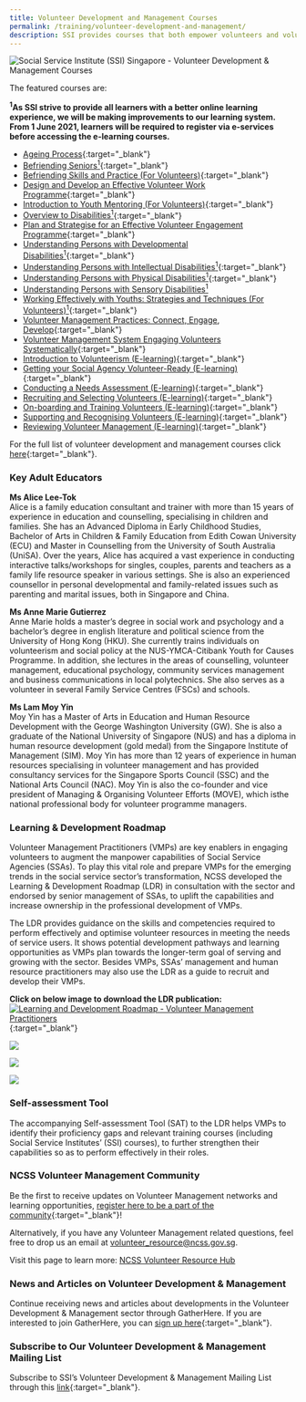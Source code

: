 ```yaml
---
title: Volunteer Development and Management Courses
permalink: /training/volunteer-development-and-management/
description: SSI provides courses that both empower volunteers and volunteer managers.
---
```

![Social Service Institute (SSI) Singapore - Volunteer Development & Management Courses](/images/training/Volunteer_SSI_header-banner-757-x-239px8.jpg)

The featured courses are:   

**<sup>1</sup>As SSI strive to provide all learners with a better online learning experience, we will be making improvements to our learning system. From 1 June 2021, learners will be required to register via e-services before accessing the e-learning courses.** 

-   [Ageing Process](https://iltms.ssi.gov.sg/registration/#/Course?coursecode=SELC421){:target="_blank"}
-   [Befriending Seniors<sup>1</sup>](https://iltms.ssi.gov.sg/registration/#/Course?coursecode=SCRS403){:target="_blank"}   
-   [Befriending Skills and Practice (For Volunteers)](https://iltms.ssi.gov.sg/registration/#/Course?coursecode=SVDM5311){:target="_blank"}   
-   [Design and Develop an Effective Volunteer Work Programme](https://iltms.ssi.gov.sg/registration/#/Course?coursecode=NVOL5809){:target="_blank"}   
-   [Introduction to Youth Mentoring (For Volunteers)](https://iltms.ssi.gov.sg/registration/#/Course?coursecode=SVLD227){:target="_blank"}   
-   [Overview to Disabilities<sup>1</sup>](https://iltms.ssi.gov.sg/registration/#/Course?coursecode=SCRS401){:target="_blank"}   
-   [Plan and Strategise for an Effective Volunteer Engagement Programme](https://e-services.ncss.gov.sg/Training/Course/TemplateSearch?Filter.Keyword=plan+and+strategise&Filter.CourseDatesString=&Filter.TypeOfCourse.Value=&Filter.TypeOfCourse.Label=&Filter.CourseSubCategory.Id=&Filter.CourseSubCategory.LogicalName=&Filter.CourseSubCategory.Name=&Filter.CourseSubCategory.ToRemove=){:target="_blank"}   
-   [Understanding Persons with Developmental Disabilities<sup>1</sup>](https://iltms.ssi.gov.sg/registration/#/Course?coursecode=SCRS404){:target="_blank"} 
-   [Understanding Persons with Intellectual Disabilities<sup>1</sup>](https://iltms.ssi.gov.sg/registration/#/Course?coursecode=SCRS405){:target="_blank"} 
-   [Understanding Persons with Physical Disabilities<sup>1</sup>](https://iltms.ssi.gov.sg/registration/#/Course?coursecode=SCRS412){:target="_blank"}   
-   [Understanding Persons with Sensory Disabilities<sup>1</sup>](https://iltms.ssi.gov.sg/registration/#/Course?coursecode=SCRS408)   
-   [Working Effectively with Youths: Strategies and Techniques (For Volunteers)<sup>1</sup>](https://iltms.ssi.gov.sg/registration/#/Course?coursecode=SCRS402){:target="_blank"}  
- [Volunteer Management Practices: Connect, Engage, Develop](https://iltms.ssi.gov.sg/registration/#/Course?coursecode=SVLD313){:target="_blank"} 
-   [Volunteer Management System Engaging Volunteers Systematically](https://iltms.ssi.gov.sg/registration/#/Course?coursecode=NMGT5432_1){:target="_blank"} 
-   [Introduction to Volunteerism (E-learning)](https://iltms.ssi.gov.sg/registration/#/Course?coursecode=SVLD422){:target="_blank"} 
-   [Getting your Social Agency Volunteer-Ready (E-learning)](https://e-services.ncss.gov.sg/Training/Course/Detail/7605DA4A-80CF-EB11-8178-000C296EE030){:target="_blank"} 
-   [Conducting a Needs Assessment (E-learning)](https://iltms.ssi.gov.sg/registration/#/Course?coursecode=SVLD424){:target="_blank"} 
-   [Recruiting and Selecting Volunteers (E-learning)](https://iltms.ssi.gov.sg/registration/#/Course?coursecode=SVLD425){:target="_blank"} 
-   [On-boarding and Training Volunteers (E-learning)](https://iltms.ssi.gov.sg/registration/#/Course?coursecode=SVLD426){:target="_blank"} 
-   [Supporting and Recognising Volunteers (E-learning)](https://iltms.ssi.gov.sg/registration/#/Course?coursecode=SVLD427){:target="_blank"} 
-   [Reviewing Volunteer Management (E-learning)](https://iltms.ssi.gov.sg/registration/#/Course?coursecode=SVLD428){:target="_blank"} 


For the full list of volunteer development and management courses click [here](https://iltms.ssi.gov.sg/registration#/Course){:target="_blank"}.  

### Key Adult Educators
**Ms Alice Lee-Tok**   
Alice is a family education consultant and trainer with more than 15 years of experience in education and counselling, specialising in children and families. She has an Advanced Diploma in Early Childhood Studies, Bachelor of Arts in Children & Family Education from Edith Cowan University (ECU) and Master in Counselling from the University of South Australia (UniSA). Over the years, Alice has acquired a vast experience in conducting interactive talks/workshops for singles, couples, parents and teachers as a family life resource speaker in various settings. She is also an experienced counsellor in personal developmental and family-related issues such as parenting and marital issues, both in Singapore and China.

**Ms Anne Marie Gutierrez**   
Anne Marie holds a master’s degree in social work and psychology and a bachelor’s degree in english literature and political science from the University of Hong Kong (HKU). She currently trains individuals on volunteerism and social policy at the NUS-YMCA-Citibank Youth for Causes Programme. In addition, she lectures in the areas of counselling, volunteer management, educational psychology, community services management and business communications in local polytechnics. She also serves as a volunteer in several Family Service Centres (FSCs) and schools.


**Ms Lam Moy Yin**   
Moy Yin has a Master of Arts in Education and Human Resource Development with the George Washington University (GW). She is also a graduate of the National University of Singapore (NUS) and has a diploma in human resource development (gold medal) from the Singapore Institute of Management (SIM). Moy Yin has more than 12 years of experience in human resources specialising in volunteer management and has provided consultancy services for the Singapore Sports Council (SSC) and the National Arts Council (NAC). Moy Yin is also the co-founder and vice president of Managing & Organising Volunteer Efforts (MOVE), which isthe national professional body for volunteer programme managers.



### Learning & Development Roadmap
Volunteer Management Practitioners (VMPs) are key enablers in engaging volunteers to augment the manpower capabilities of Social Service Agencies (SSAs). To play this vital role and prepare VMPs for the emerging trends in the social service sector’s transformation, NCSS developed the Learning & Development Roadmap (LDR) in consultation with the sector and endorsed by senior management of SSAs, to uplift the capabilities and increase ownership in the professional development of VMPs.

The LDR provides guidance on the skills and competencies required to perform effectively and optimise volunteer resources in meeting the needs of service users. It shows potential development pathways and learning opportunities as VMPs plan towards the longer-term goal of serving and growing with the sector. Besides VMPs, SSAs’ management and human resource practitioners may also use the LDR as a guide to recruit and develop their VMPs.

**Click on below image to download the LDR publication:**
 [![Learning and Development Roadmap - Volunteer Management Practitioners](/images/Learning%20and%20Development%20Roadmap.png)](https://www.ncss.gov.sg/docs/default-source/default-document-library/l-d-roadmap-for-vmps-(final).pd){:target="_blank"}

![](/images/training/volunteer/L_D%20Quote%20Banner_01.jpg)

![](/images/training/volunteer/L_D%20Quote%20Banner_02.jpg)

![](/images/training/volunteer/L_D%20Quote%20Banner_03.jpg)

### Self-assessment Tool
The accompanying Self-assessment Tool (SAT) to the LDR helps VMPs to identify their proficiency gaps and relevant training courses (including Social Service Institutes’ (SSI) courses), to further strengthen their capabilities so as to perform effectively in their roles.


###  NCSS Volunteer Management Community
Be the first to receive updates on Volunteer Management networks and learning opportunities, [register here to be a part of the community](https://go.gov.sg/ncssvro-vmcommunity){:target="_blank"}! 

Alternatively, if you have any Volunteer Management related questions, feel free to drop us an email at <volunteer_resource@ncss.gov.sg>.

Visit this page to learn more: [NCSS Volunteer Resource Hub](https://go.gov.sg/ncssvmprofessionaldevelopment)

### News and Articles on Volunteer Development & Management
Continue receiving news and articles about developments in the Volunteer Development & Management sector through GatherHere. If you are interested to join GatherHere, you can [sign up here](https://go.gov.sg/gh-signup){:target="_blank"}.


### Subscribe to Our Volunteer Development & Management Mailing List
Subscribe to SSI’s Volunteer Development & Management Mailing List through this [link](https://form.gov.sg/#!/62062a0f8cb95c001235e55d){:target="_blank"}.